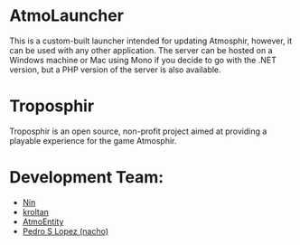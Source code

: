 AtmoLauncher
==========
This is a custom-built launcher intended for updating Atmosphir, however, it can be used with any other application. The server can be hosted on a Windows machine or Mac using Mono if you decide to go with the .NET version, but a PHP version of the server is also available. 

Troposphir
==========
Troposphir is an open source, non-profit project aimed at providing a playable experience for the game Atmosphir.

Development Team: 
==========
- [Nin](http://www.github.com/kevson)    
- [kroltan](http://www.github.com/kroltan)    
- [AtmoEntity](http://www.github.com/AtmoEntity)
- [Pedro S Lopez (nacho)](http://www.github.com/pedroslopez)
